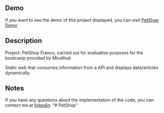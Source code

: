 ## Demo
If you want to see the demo of this project displayed, you can visit [PetShop Demo](https://albertocurvelo.github.io/Petshop/)

## Description
Project: PetShop Franco, carried out for evaluative purposes for the bootcamp provided by MindHub

Static web that consumes information from a API and displays data/articles dynamically.

## Notes
If you have any questions about the implementation of the code, you can contact me at [linkedin](https://www.linkedin.com/in/alberto-curvelo/).
"# PetShop" 
